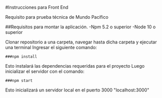 #Instrucciones para Front End

Requisito para prueba técnica de Mundo Pacífico

##Requisitos para montar la aplicación.
-Npm 5.2 o superior
-Node 10 o superior

Clonar repositorio a una carpeta, navegar hasta dicha carpeta y ejecutar una terminal
Ingresar el siguiente comando:
```
###npm install
```
Esto instalará las dependencias requeridas para el proyecto
Luego inicializar el servidor con el comando:
```
###npm start
```
Esto inicializará un servidor local en el puerto 3000
"localhost:3000"